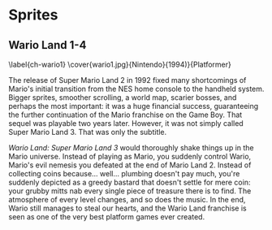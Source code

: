 
# Sprites

## Wario Land 1-4

\label{ch-wario1}
\cover{wario1.jpg}{Nintendo}{1994)}{Platformer}

The release of Super Mario Land 2 in 1992 fixed many shortcomings of Mario's initial transition from the NES home console to the handheld system. Bigger sprites, smoother scrolling, a world map, scarier bosses, and perhaps the most important: it was a huge financial success, guaranteeing the further continuation of the Mario franchise on the Game Boy. That sequel was playable two years later. However, it was not simply called Super Mario Land 3. That was only the subtitle. 

_Wario Land: Super Mario Land 3_ would thoroughly shake things up in the Mario universe. Instead of playing as Mario, you suddenly control Wario, Mario's evil nemesis you defeated at the end of Mario Land 2. Instead of collecting coins because... well... plumbing doesn't pay much, you're suddenly depicted as a greedy bastard that doesn't settle for mere coin: your grubby mitts nab every single piece of treasure there is to find. The atmosphere of every level changes, and so does the music. In the end, Wario still manages to steal our hearts, and the Wario Land franchise is seen as one of the very best platform games ever created. 

